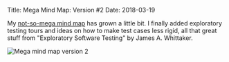 Title: Mega Mind Map: Version #2
Date: 2018-03-19


My [not-so-mega mind map](https://github.com/aviskase/mega-mind-map) has grown a little bit. I finally added exploratory testing tours and ideas on how to make test cases less rigid, all that great stuff from "Exploratory Software Testing" by James A. Whittaker.


![Mega mind map version 2]({attach}/images/mmm_v2.png)
